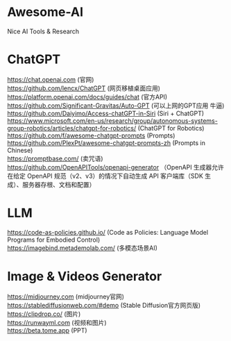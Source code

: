 # Awesome-AI
Nice AI Tools &amp; Research

# ChatGPT
https://chat.openai.com (官网)  
https://github.com/lencx/ChatGPT (网页移植桌面应用)  
https://platform.openai.com/docs/guides/chat (官方API)  
https://github.com/Significant-Gravitas/Auto-GPT (可以上网的GPT应用 牛逼)  
https://github.com/Daiyimo/Access-chatGPT-in-Siri (Siri + ChatGPT)  
https://www.microsoft.com/en-us/research/group/autonomous-systems-group-robotics/articles/chatgpt-for-robotics/ (ChatGPT for Robotics)  
https://github.com/f/awesome-chatgpt-prompts (Prompts)  
https://github.com/PlexPt/awesome-chatgpt-prompts-zh (Prompts in Chinese)  
https://promptbase.com/ (卖咒语)  
https://github.com/OpenAPITools/openapi-generator （OpenAPI 生成器允许在给定 OpenAPI 规范（v2、v3）的情况下自动生成 API 客户端库（SDK 生成）、服务器存根、文档和配置）  
  
# LLM
https://code-as-policies.github.io/ (Code as Policies: Language Model Programs for Embodied Control)  
https://imagebind.metademolab.com/ (多模态场景AI)
  
# Image & Videos Generator
https://midjourney.com (midjourney官网)  
https://stablediffusionweb.com/#demo (Stable Diffusion官方网页版)  
https://clipdrop.co/ (图片)  
https://runwayml.com (视频和图片)  
https://beta.tome.app (PPT)

